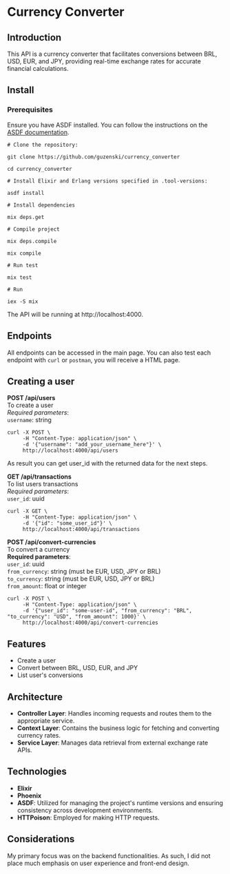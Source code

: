 # Currency Converter

## Introduction
This API is a currency converter that facilitates conversions between BRL, USD, EUR, and JPY, providing real-time exchange rates for accurate financial calculations.

## Install

### Prerequisites
Ensure you have ASDF installed. You can follow the instructions on the [ASDF documentation](https://asdf-vm.com/guide/getting-started.html#_2-install-asdf).

```
# Clone the repository:

git clone https://github.com/guzenski/currency_converter

cd currency_converter

# Install Elixir and Erlang versions specified in .tool-versions:

asdf install

# Install dependencies

mix deps.get

# Compile project

mix deps.compile

mix compile

# Run test

mix test

# Run

iex -S mix
```

The API will be running at http://localhost:4000.


## Endpoints
All endpoints can be accessed in the main page.
You can also test each endpoint with `curl` or `postman`, you will receive a HTML page.

## Creating a user

**POST /api/users**\
To create a user\
*Required parameters*:\
`username`: string

```
curl -X POST \
     -H "Content-Type: application/json" \
     -d '{"username": "add_your_username_here"}' \
     http://localhost:4000/api/users
```

As result you can get user_id with the returned data for the next steps.

**GET /api/transactions**\
To list users transactions\
*Required parameters*:\
`user_id`: uuid
```
curl -X GET \
     -H "Content-Type: application/json" \
     -d '{"id": "some_user_id"}' \
     http://localhost:4000/api/transactions
```

**POST /api/convert-currencies**\
To convert a currency\
**Required parameters**:\
`user_id`: uuid\
`from_currency`: string (must be EUR, USD, JPY or BRL)\
`to_currency`: string (must be EUR, USD, JPY or BRL)\
`from_amount`: float or integer

```
curl -X POST \
     -H "Content-Type: application/json" \
     -d '{"user_id": "some-user-id", "from_currency": "BRL", "to_currency": "USD", "from_amount": 1000}' \
     http://localhost:4000/api/convert-currencies
```

## Features

- Create a user
- Convert between BRL, USD, EUR, and JPY
- List user's conversions

## Architecture

- **Controller Layer**: Handles incoming requests and routes them to the appropriate service.
- **Context Layer**: Contains the business logic for fetching and converting currency rates.
- **Service Layer**: Manages data retrieval from external exchange rate APIs.

## Technologies

- **Elixir**
- **Phoenix**
- **ASDF**: Utilized for managing the project's runtime versions and ensuring consistency across development environments.
- **HTTPoison**: Employed for making HTTP requests.

## Considerations

My primary focus was on the backend functionalities. As such, I did not place much emphasis on user experience and front-end design.